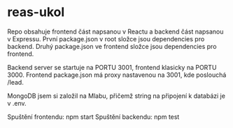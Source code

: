 # reas-ukol

Repo obsahuje frontend část napsanou v Reactu a backend část napsanou v Expressu. První package.json v root složce jsou dependencies pro backend. Druhý package.json ve frontend složce jsou dependencies pro frontend.

Backend server se startuje na PORTU 3001, frontend klasicky na PORTU 3000. Frontend package.json má proxy nastavenou na 3001, kde poslouchá /lead.

MongoDB jsem si založil na Mlabu, přičemž string na připojení k databázi je v .env.

Spuštění frontendu: npm start
Spuštění backendu: npm test
